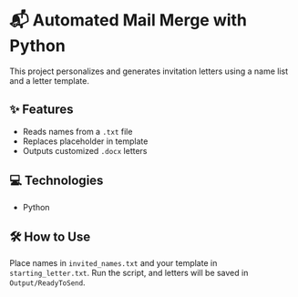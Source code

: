 # 📬 Automated Mail Merge with Python

This project personalizes and generates invitation letters using a name list and a letter template.

## ✨ Features
- Reads names from a `.txt` file
- Replaces placeholder in template
- Outputs customized `.docx` letters

## 💻 Technologies
- Python

## 🛠️ How to Use
Place names in `invited_names.txt` and your template in `starting_letter.txt`. Run the script, and letters will be saved in `Output/ReadyToSend`.
